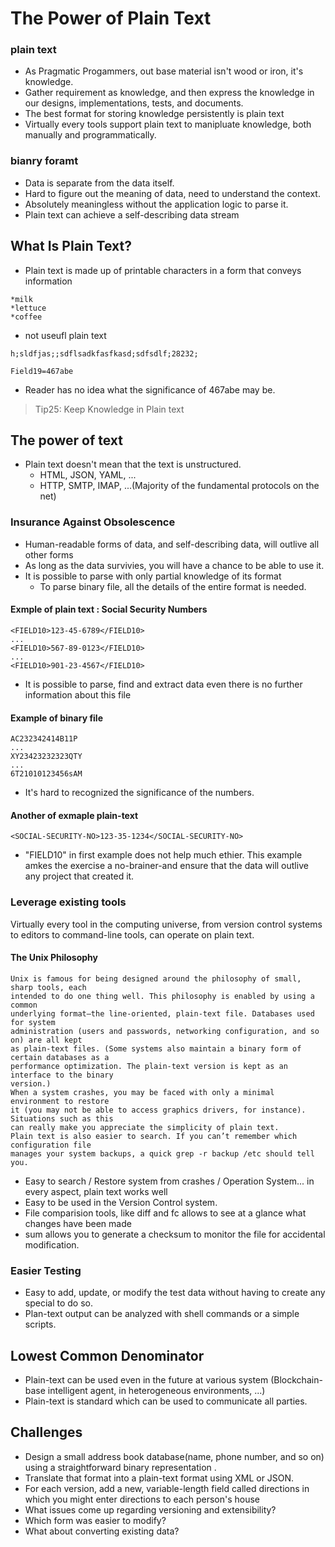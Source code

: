 # The Power of Plain Text
### plain text
- As Pragmatic Progammers, out base material isn't wood or iron, it's knowledge.
- Gather requirement as knowledge, and then express the knowledge in our designs, implementations, tests, and documents.
- The best format for storing knowledge persistently is plain text
- Virtually every tools support plain text to manipluate knowledge, both manually and programmatically.

### bianry foramt
- Data is separate from the data itself.
- Hard to figure out the meaning of data, need to understand the context.
- Absolutely meaningless without the application logic to parse it.
- Plain text can achieve a self-describing data stream


## What Is Plain Text?
- Plain text is made up of printable characters in a form that conveys information
```
*milk
*lettuce
*coffee
```

- not useufl plain text
```
h;sldfjas;;sdflsadkfasfkasd;sdfsdlf;28232;
```
```
Field19=467abe
```
- Reader has no idea what the significance of 467abe may be. 
> Tip25: Keep Knowledge in Plain text

## The power of text
- Plain text doesn't mean that the text is unstructured.
  - HTML, JSON, YAML, ...
  - HTTP, SMTP, IMAP, ...(Majority of the fundamental protocols on the net)
  
### Insurance Against Obsolescence
- Human-readable forms of data, and self-describing data, will outlive all other forms
- As long as the data survivies, you will have a chance to be able to use it.
- It is possible to parse with only partial knowledge of its format
  - To parse binary file, all the details of the entire format is needed.
#### Exmple of plain text : Social Security Numbers
```
<FIELD10>123-45-6789</FIELD10>
...
<FIELD10>567-89-0123</FIELD10>
...
<FIELD10>901-23-4567</FIELD10>
```
- It is possible to parse, find and extract data even there is no further information about this file

#### Example of binary file
```
AC232342414B11P
...
XY23423232323QTY
...
6T21010123456sAM
```
- It's hard to recognized the significance of the numbers.

#### Another of exmaple plain-text
```
<SOCIAL-SECURITY-NO>123-35-1234</SOCIAL-SECURITY-NO>
```
- "FIELD10" in first example does not help much ethier. This example amkes the exercise a no-brainer-and ensure that the data will outlive any project that created it.

### Leverage existing tools
Virtually every tool in the computing universe, from version control systems to editors to command-line tools, can operate on plain text.

#### The Unix Philosophy
```
Unix is famous for being designed around the philosophy of small, sharp tools, each
intended to do one thing well. This philosophy is enabled by using a common
underlying format—the line-oriented, plain-text file. Databases used for system
administration (users and passwords, networking configuration, and so on) are all kept
as plain-text files. (Some systems also maintain a binary form of certain databases as a
performance optimization. The plain-text version is kept as an interface to the binary
version.)
When a system crashes, you may be faced with only a minimal environment to restore
it (you may not be able to access graphics drivers, for instance). Situations such as this
can really make you appreciate the simplicity of plain text.
Plain text is also easier to search. If you can’t remember which configuration file
manages your system backups, a quick grep -r backup /etc should tell you.
```
- Easy to search / Restore system from crashes / Operation System... in every aspect, plain text works well
- Easy to be used in the Version Control system.
- File comparision tools, like diff and fc allows to see at a glance what changes have been made
- sum allows you to generate a checksum to monitor the file for accidental modification.

### Easier Testing
- Easy to add, update, or modify the test data without having to create any special to do so. 
- Plan-text output can be analyzed with shell commands or a simple scripts.

## Lowest Common Denominator
- Plain-text can be used even in the future at various system (Blockchain-base intelligent agent, in heterogeneous environments, ...)
- Plain-text is standard which can be used to communicate all parties.

## Challenges
- Design a small address book database(name, phone number, and so on) using a straightforward binary representation .
- Translate that format into a plain-text format using XML or JSON.
- For each version, add a new, variable-length field called directions in which you might enter directions to each person's house
- What issues come up regarding versioning and extensibility?
- Which form was easier to modify?
- What about converting existing data? 
